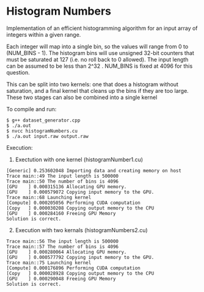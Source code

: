 # Histogram Numbers

Implementation of an efficient histogramming algorithm for an input array of integers within a given range.

Each integer will map into a single bin, so the values will range from 0 to (NUM_BINS - 1). The histogram bins will use unsigned 32-bit counters that must be saturated at 127 (i.e. no roll back to 0 allowed). The input length can be assumed to be less than 2^32 . NUM_BINS is fixed at 4096 for this question.

This can be split into two kernels: one that does a histogram without saturation, and a final kernel that cleans up the bins if they are too large. These two stages can also be combined into a single kernel

To compile and run:  
```
$ g++ dataset_generator.cpp  
$ ./a.out  
$ nvcc histogramNumbers.cu  
$ ./a.out input.raw output.raw  
```

Execution:

1. Exectution with one kernel (histogramNumber1.cu) 

```
[Generic] 0.253602048 Importing data and creating memory on host
Trace main::49 The input length is 500000
Trace main::50 The number of bins is 4096
[GPU    ] 0.000315136 Allocating GPU memory.
[GPU    ] 0.000579072 Copying input memory to the GPU.
Trace main::68 Launching kernel
[Compute] 0.000205056 Performing CUDA computation
[Copy   ] 0.000030208 Copying output memory to the CPU
[GPU    ] 0.000284160 Freeing GPU Memory
Solution is correct.
```

2. Execution with two kernals (histogramNumbers2.cu)

```
Trace main::56 The input length is 500000
Trace main::57 The number of bins is 4096
[GPU    ] 0.000280064 Allocating GPU memory.
[GPU    ] 0.000577792 Copying input memory to the GPU.
Trace main::75 Launching kernel
[Compute] 0.000176896 Performing CUDA computation
[Copy   ] 0.000028928 Copying output memory to the CPU
[GPU    ] 0.000290048 Freeing GPU Memory
Solution is correct.
```
